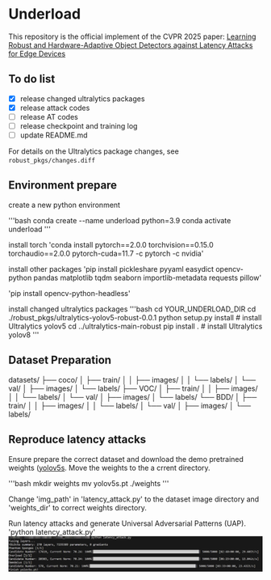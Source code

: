 # Underload
This repository is the official implement of the CVPR 2025 paper: 
[Learning Robust and Hardware-Adaptive Object Detectors against Latency Attacks for Edge Devices](https://arxiv.org/abs/2412.02171)

## To do list
- [x] release changed ultralytics packages
- [x] release attack codes
- [ ] release AT codes
- [ ] release checkpoint and training log
- [ ] update README.md

For details on the Ultralytics package changes, see `robust_pkgs/changes.diff`

## Environment prepare
create a new python environment

'''bash
conda create --name underload python=3.9
conda activate underload
'''

install torch
'conda install pytorch==2.0.0 torchvision==0.15.0 torchaudio==2.0.0 pytorch-cuda=11.7 -c pytorch -c nvidia'

install other packages
'pip install pickleshare pyyaml easydict opencv-python pandas matplotlib tqdm seaborn importlib-metadata requests pillow'

'pip install opencv-python-headless'


install changed ultralytics packages
'''bash
cd YOUR_UNDERLOAD_DIR
cd ./robust_pkgs/ultralytics-yolov5-robust-0.0.1
python setup.py install # install Ultralytics yolov5
cd ../ultralytics-main-robust
pip install . # install Ultralytics yolov8
'''

## Dataset Preparation
datasets/
├── coco/
│   ├── train/
│   │   ├── images/
│   │   └── labels/
│   └── val/
│       ├── images/
│       └── labels/
├── VOC/
│   ├── train/
│   │   ├── images/
│   │   └── labels/
│   └── val/
│       ├── images/
│       └── labels/
└── BDD/
│   ├── train/
│   │   ├── images/
│   │   └── labels/
│   └── val/
│       ├── images/
│       └── labels/

## Reproduce latency attacks
Ensure prepare the correct dataset and download the demo pretrained weights ([yolov5s](https://github.com/ultralytics/yolov5/releases/download/v7.0/yolov5s.pt).
Move the weights to the a crrent directory.

'''bash
mkdir weights
mv yolov5s.pt ./weights
'''

Change 'img_path' in 'latency_attack.py' to the dataset image directory and 'weights_dir' to correct weights directory.

Run latency attacks and generate Universal Adversarial Patterns (UAP).
'python latency_attack.py'
![Results](./demo_imgs/X1DIs2K7h7.png "Run Results")
